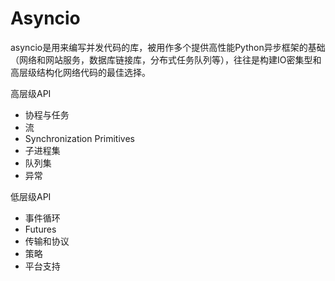 # Asyncio

asyncio是用来编写并发代码的库，被用作多个提供高性能Python异步框架的基础（网络和网站服务，数据库链接库，分布式任务队列等），往往是构建IO密集型和高层级结构化网络代码的最佳选择。

高层级API

* 协程与任务
* 流
* Synchronization Primitives
* 子进程集
* 队列集
* 异常

低层级API

- 事件循环
- Futures
- 传输和协议
- 策略
- 平台支持